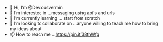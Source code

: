 - 👋 Hi, I’m @Deviousvermin
- 👀 I’m interested in ...messaging using api's and urls
- 🌱 I’m currently learning ... start from scratch
- 💞️ I’m looking to collaborate on ...anyone willing to teach me how to bring my ideas about
- 📫 How to reach me ...https://pin.it/38thWfg

<!---
Deviousvermin/Deviousvermin is a ✨ special ✨ repository because its `README.md` (this file) appears on your GitHub profile.
You can click the Preview link to take a look at your changes.
--->
